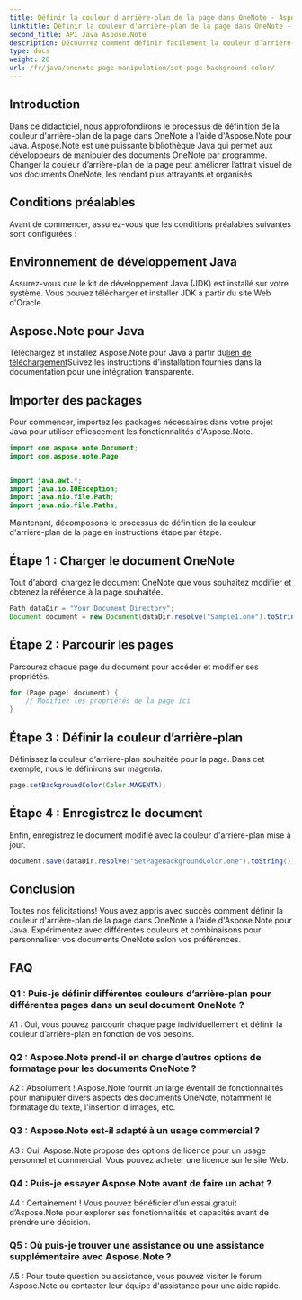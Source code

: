 ```yaml
---
title: Définir la couleur d'arrière-plan de la page dans OneNote - Aspose.Note
linktitle: Définir la couleur d'arrière-plan de la page dans OneNote - Aspose.Note
second_title: API Java Aspose.Note
description: Découvrez comment définir facilement la couleur d’arrière-plan de la page dans OneNote à l’aide d’Aspose.Note pour Java. Améliorez l'attrait visuel de vos documents avec ce didacticiel simple.
type: docs
weight: 20
url: /fr/java/onenote-page-manipulation/set-page-background-color/
---
```

## Introduction

Dans ce didacticiel, nous approfondirons le processus de définition de la couleur d'arrière-plan de la page dans OneNote à l'aide d'Aspose.Note pour Java. Aspose.Note est une puissante bibliothèque Java qui permet aux développeurs de manipuler des documents OneNote par programme. Changer la couleur d’arrière-plan de la page peut améliorer l’attrait visuel de vos documents OneNote, les rendant plus attrayants et organisés.

## Conditions préalables

Avant de commencer, assurez-vous que les conditions préalables suivantes sont configurées :

## Environnement de développement Java

Assurez-vous que le kit de développement Java (JDK) est installé sur votre système. Vous pouvez télécharger et installer JDK à partir du site Web d'Oracle.

## Aspose.Note pour Java

 Téléchargez et installez Aspose.Note pour Java à partir du[lien de téléchargement](https://releases.aspose.com/note/java/)Suivez les instructions d'installation fournies dans la documentation pour une intégration transparente.

## Importer des packages

Pour commencer, importez les packages nécessaires dans votre projet Java pour utiliser efficacement les fonctionnalités d'Aspose.Note.

```java
import com.aspose.note.Document;
import com.aspose.note.Page;


import java.awt.*;
import java.io.IOException;
import java.nio.file.Path;
import java.nio.file.Paths;
```

Maintenant, décomposons le processus de définition de la couleur d'arrière-plan de la page en instructions étape par étape.

## Étape 1 : Charger le document OneNote

Tout d'abord, chargez le document OneNote que vous souhaitez modifier et obtenez la référence à la page souhaitée.

```java
Path dataDir = "Your Document Directory";
Document document = new Document(dataDir.resolve("Sample1.one").toString());
```

## Étape 2 : Parcourir les pages

Parcourez chaque page du document pour accéder et modifier ses propriétés.

```java
for (Page page: document) {
    // Modifiez les propriétés de la page ici
}
```

## Étape 3 : Définir la couleur d’arrière-plan

Définissez la couleur d'arrière-plan souhaitée pour la page. Dans cet exemple, nous le définirons sur magenta.

```java
page.setBackgroundColor(Color.MAGENTA);
```

## Étape 4 : Enregistrez le document

Enfin, enregistrez le document modifié avec la couleur d'arrière-plan mise à jour.

```java
document.save(dataDir.resolve("SetPageBackgroundColor.one").toString());
```

## Conclusion

Toutes nos félicitations! Vous avez appris avec succès comment définir la couleur d'arrière-plan de la page dans OneNote à l'aide d'Aspose.Note pour Java. Expérimentez avec différentes couleurs et combinaisons pour personnaliser vos documents OneNote selon vos préférences.

## FAQ

### Q1 : Puis-je définir différentes couleurs d’arrière-plan pour différentes pages dans un seul document OneNote ?

A1 : Oui, vous pouvez parcourir chaque page individuellement et définir la couleur d’arrière-plan en fonction de vos besoins.

### Q2 : Aspose.Note prend-il en charge d’autres options de formatage pour les documents OneNote ?

A2 : Absolument ! Aspose.Note fournit un large éventail de fonctionnalités pour manipuler divers aspects des documents OneNote, notamment le formatage du texte, l'insertion d'images, etc.

### Q3 : Aspose.Note est-il adapté à un usage commercial ?

A3 : Oui, Aspose.Note propose des options de licence pour un usage personnel et commercial. Vous pouvez acheter une licence sur le site Web.

### Q4 : Puis-je essayer Aspose.Note avant de faire un achat ?

A4 : Certainement ! Vous pouvez bénéficier d’un essai gratuit d’Aspose.Note pour explorer ses fonctionnalités et capacités avant de prendre une décision.

### Q5 : Où puis-je trouver une assistance ou une assistance supplémentaire avec Aspose.Note ?

A5 : Pour toute question ou assistance, vous pouvez visiter le forum Aspose.Note ou contacter leur équipe d'assistance pour une aide rapide.